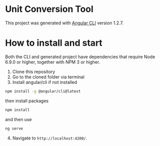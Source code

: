 # Unit Conversion Tool 

This project was generated with [Angular CLI](https://github.com/angular/angular-cli) version 1.2.7.

# How to install and start

Both the CLI and generated project have dependencies that require Node 6.9.0 or higher, together with NPM 3 or higher.

1. Clone this repository
2. Go to the cloned folder via terminal 
3. Install angular/cli if not installed
```bash
npm install -g @angular/cli@latest
```
then install packages
```bash
npm install 
```
and then use 

```bash
ng serve 
```
 
4. Navigate to `http://localhost:4200/`.
